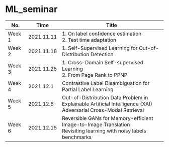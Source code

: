 # ML_seminar

|No.| Time| Title|
|  ----  | ----  | ----|
|Week 1|2021.11.11| 1. On label confidence estimation <br> 2. Test time adaptation|
|Week 2|2021.11.18| 1. Self-Supervised Learning for Out-of-Distribution Detection|
|Week 3|2021.11.25| 1. Cross-Domain Self-supervised Learning <br> 2. From Page Rank to PPNP|
|Week 4|2021.12.1|Contrastive Label Disambiguation for Partial Label Learning|
|Week 5|2021.12.8|Out-of-Distribution Data Problem in Explainable Artificial Intelligence (XAI) <br> Adversarial Cross-Modal Retrieval|
|Week 6|2021.12.15|Reversible GANs for Memory-efficient Image-to-Image Translation <br> Revisiting learning with noisy labels benchmarks|

